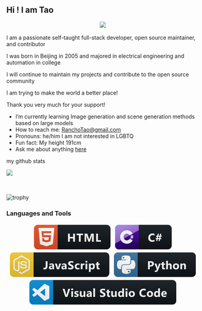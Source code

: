 ## Hi !  I am Tao

<p align="center">
  <a href="https://github.com/DenverCoder1/readme-typing-svg">
    <img src="https://readme-typing-svg.demolab.com/?lines=Full-stack%20web%20and%20app%20developer;Experienced%20Python%2FPytorch%20OIer;5%2Byears%20of%20coding%20experience;Always%20learning%20new%20things&font=Fira%20Code&center=true&width=440&height=45&color=f75c7e&vCenter=true&pause=1000&size=22" /></a>
</p>


I am a passionate self-taught full-stack developer, open source maintainer, and contributor

I was born in Beijing in 2005 and majored in electrical engineering and automation in college

I will continue to maintain my projects and contribute to the open source community

I am trying to make the world a better place!

Thank you very much for your support!

-  I’m currently learning Image generation and scene generation methods based on large models
-  How to reach me: RanchoTao@gmail.com
-  Pronouns: he/him  I am not interested in LGBTQ
-  Fun fact: My height 191cm
-  Ask me about anything [here](https://github.com/Stream314/Stream314/issues)

 my github stats
<!--  -->

<a href="https://github.com/Stream314/github-readme-stats"> 
    <img  src="https://github-readme-stats.vercel.app/api?username=Stream314&&show_icons=true&theme=radical"/>
  </a>

</p>

<br />

![trophy](https://github-profile-trophy.vercel.app/?username=Stream314&theme=radical&title=-Reviews)

### Languages and Tools

<p align="center">
  
  <!-- For more icons please follow  https://github.com/MikeCodesDotNET/ColoredBadges -->
  <img src="https://raw.githubusercontent.com/8bithemant/8bithemant/master/svg/dev/languages/html.svg" alt="html" style="vertical-align:top; margin:4px">    
  <img src="https://raw.githubusercontent.com/8bithemant/8bithemant/master/svg/dev/languages/csharp.svg" alt="csharp" style="vertical-align:top; margin:4px">
  <img src="https://raw.githubusercontent.com/8bithemant/8bithemant/master/svg/dev/languages/js.svg" alt="js" style="vertical-align:top; margin:4px">
  <img src="https://raw.githubusercontent.com/8bithemant/8bithemant/master/svg/dev/languages/python.svg" alt="python" style="vertical-align:top; margin:4px">
  <img src="https://raw.githubusercontent.com/8bithemant/8bithemant/master/svg/dev/tools/visualstudio_code.svg" alt="vscode" style="vertical-align:top; margin:4px">
</p>

